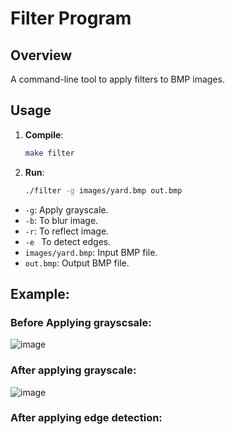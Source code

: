 # Filter Program

## Overview
A command-line tool to apply filters to BMP images.

## Usage

1. **Compile**:
   ```bash
   make filter
2. **Run**:
   ```bash
   ./filter -g images/yard.bmp out.bmp
- `-g`: Apply grayscale.
- `-b`: To blur image.
- `-r`: To reflect image.
- `-e ` To detect edges.
- `images/yard.bmp`: Input BMP file.
- `out.bmp`: Output BMP file.

## Example:
### Before Applying grayscsale:
![image](https://github.com/user-attachments/assets/ee3b931f-8786-4e2b-8bf0-d9a6ce7a75c0)
### After applying grayscale:
![image](https://github.com/user-attachments/assets/96c12bdc-25b0-4704-8b99-859edabfec8c)
### After applying edge detection:
